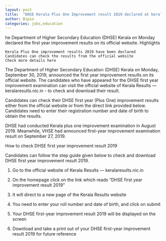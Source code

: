 ```yaml
---
layout: post
title:  "DHSE Kerala Plus One Improvement result 2019 declared at keralaresults.nic.in"
author: Bipin
categories: jobs,education
---
```

 he Department of Higher Secondary Education (DHSE) Kerala on Monday declared the first year improvement results on its official website.
Highlights

    Kerala Plus One improvement results 2019 have been declared
    Candidates can check the results from the official website
    Check more details here

 The Department of Higher Secondary Education (DHSE) Kerala on Monday, September 30, 2019, announced the first year improvement results on its official website. The candidates who have appeared for the DHSE first year improvement examination can visit the official website of Kerala Results — keralaresults.nic.in - to check and download their result.

Candidates can check their DHSE first year (Plus One) improvement results either from the official website or from the direct link provided below. Candidates need to enter their registration number and date of birth to obtain the results.
 
DHSE had conducted Kerala plus one improvement examination in August 2019. Meanwhile, VHSE had announced first-year improvement examination result on September 27, 2019.

How to check DHSE first year improvement result 2019

Candidates can follow the step guide given below to check and download DHSE first year improvement result 2019.

1. Go to the official website of Kerala Results — keralaresults.nic.in

2. On the homepage click on the link which reads “DHSE first year improvement result 2019”

3. It will direct to a new page of the Kerala Results website


4. You need to enter your roll number and date of birth, and click on submit


5. Your DHSE first-year improvement result 2019 will be displayed on the screen


6. Download and take a print out of your DHSE first-year improvement result 2019 for future reference 